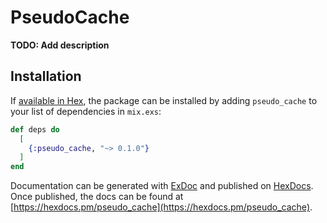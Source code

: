 # PseudoCache

**TODO: Add description**

## Installation

If [available in Hex](https://hex.pm/docs/publish), the package can be installed
by adding `pseudo_cache` to your list of dependencies in `mix.exs`:

```elixir
def deps do
  [
    {:pseudo_cache, "~> 0.1.0"}
  ]
end
```

Documentation can be generated with [ExDoc](https://github.com/elixir-lang/ex_doc)
and published on [HexDocs](https://hexdocs.pm). Once published, the docs can
be found at [https://hexdocs.pm/pseudo_cache](https://hexdocs.pm/pseudo_cache).

